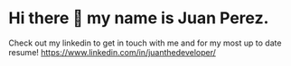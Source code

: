 # Hi there 👋 my name is Juan Perez.


Check out my linkedin to get in touch with me and for my most up to date resume!
https://www.linkedin.com/in/juanthedeveloper/
